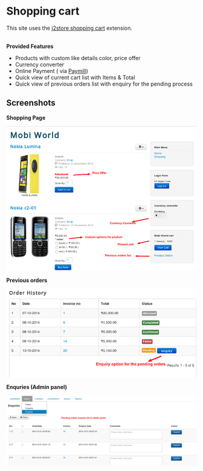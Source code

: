 <h1>Shopping cart</h1>

This site uses the <a href="http://j2store.org/demo-stores.html">j2store shopping cart</a> extension.
<br>
<br>

<b>Provided Features</b>

<ul>
   <li> Products with custom like details color, price offer </li>
   <li> Currency converter </li>
   <li> Online Payment ( via <a href="https://app.paymill.com/">Paymill</a>) </li>
   <li> Quick view of current cart list with Items & Total </li>
   <li> Quick view of previous orders list with enquiry for the pending process </li>
</ul>
  

<h2>Screenshots</h2>

<b>Shopping Page</b>

![Shopping](https://github.com/sankar-nyros/Joomla_component_shoppingcart/blob/master/Joomla/screens/shopping.png "Optional title")


<b>Previous orders</b>

![Orders](https://github.com/sankar-nyros/Joomla_component_shoppingcart/blob/master/Joomla/screens/orders.png "Optional title") 


<b>Enquries (Admin panel)</b>

![Enquries](https://github.com/sankar-nyros/Joomla_component_shoppingcart/blob/masterJoomla/screens/enquries.png "Optional title") 


